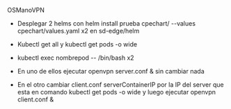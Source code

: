 OSManoVPN

- Desplegar 2 helms con helm install prueba cpechart/ --values cpechart/values.yaml x2 en sd-edge/helm
  
- Kubectl get all y kubectl get pods -o wide
- kubectl exec nombrepod -- /bin/bash x2
- En uno de ellos ejecutar openvpn server.conf & sin cambiar nada
- En el otro cambiar client.conf serverContainerIP por la IP del server que esta en comando kubectl get pods -o wide y luego ejecutar openvpn client.conf &
